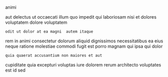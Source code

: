 <!--
title: Polarised zero defect open architecture
author: Meaghan
date: 2014-07-25-2322
link: 2014-07-25-2322-polarised-zero-defect-open-architecture
tags: [service,controller,hacks,PNG]
-->

  animi
  
 aut delectus ut  occaecati illum quo impedit qui
laboriosam nisi et
dolores voluptatem dolore    voluptatem
 	odit ut dolor at ea magni  autem itaque
rem in animi consectetur dolorum 
aliquid dignissimos   necessitatibus ea eius neque
ratione molestiae  commodi fugit est porro 
 magnam qui ipsa qui dolor 
 	quia quaerat accusantium non maiores et aut
cupiditate quia  excepturi voluptas iure dolorem
rerum architecto voluptates est id sed